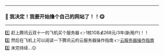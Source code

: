 ***
### :raising_hand: 我决定！我要开始撸个自己的网站了！！:yum:
***
:one: 赶上腾讯云双十一的飞机买个服务器 :point_right:1核1GB:moneybag:268元/3年(新用户)！！   
:three: 然后在飞机上可以阅读一下腾讯云的云服务器操作指南 :point_right:[云服务器操作指南](https://cloud.tencent.com/document/product/213/16918)  
:three: 未完待续...:expressionless: